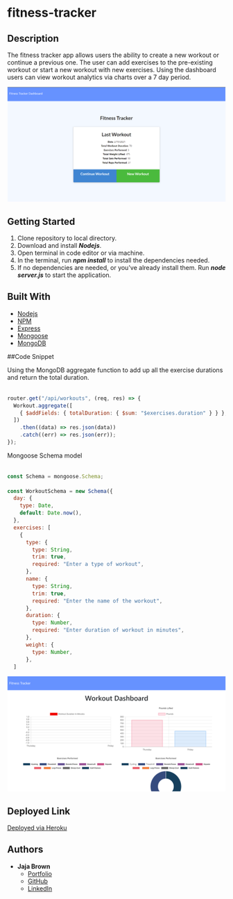 # fitness-tracker

## Description

The fitness tracker app allows users the ability to create a new workout or continue a previous one. The user can add exercises to the pre-existing workout or start a new workout with new exercises. Using the dashboard users can view workout analytics via charts over a 7 day period.

![Image_1](/images/fit-track-home.png)

## Getting Started

1. Clone repository to local directory.
2. Download and install **_Nodejs_**.
3. Open terminal in code editor or via machine.
4. In the terminal, run **_npm install_** to install the dependencies needed.
5. If no dependencies are needed, or you've already install them. Run **_node server.js_** to start the application.

## Built With

- [Nodejs](https://nodejs.org/)
- [NPM](https://www.npmjs.com/)
- [Express](https://expressjs.com/)
- [Mongoose](https://mongoosejs.com/)
- [MongoDB](https://www.mongodb.com/3)

##Code Snippet

Using the MongoDB aggregate function to add up all the exercise durations and return the total duration.

```javaScript

router.get("/api/workouts", (req, res) => {
  Workout.aggregate([
    { $addFields: { totalDuration: { $sum: "$exercises.duration" } } },
  ])
    .then((data) => res.json(data))
    .catch((err) => res.json(err));
});

```

Mongoose Schema model

```javaScript

const Schema = mongoose.Schema;

const WorkoutSchema = new Schema({
  day: {
    type: Date,
    default: Date.now(),
  },
  exercises: [
    {
      type: {
        type: String,
        trim: true,
        required: "Enter a type of workout",
      },
      name: {
        type: String,
        trim: true,
        required: "Enter the name of the workout",
      },
      duration: {
        type: Number,
        required: "Enter duration of workout in minutes",
      },
      weight: {
        type: Number,
      },
  ]
```

![Image_2](/images/fit-track-dash.png)

## Deployed Link

[Deployed via Heroku](https://nameless-harbor-99466.herokuapp.com/)

## Authors

- **Jaja Brown**
  - [Portfolio](https://chee-codes.github.io/portfolio/)
  - [GitHub](https://github.com/chee-codes)
  - [LinkedIn](https://www.linkedin.com/in/jaja-b-a42261201/)
